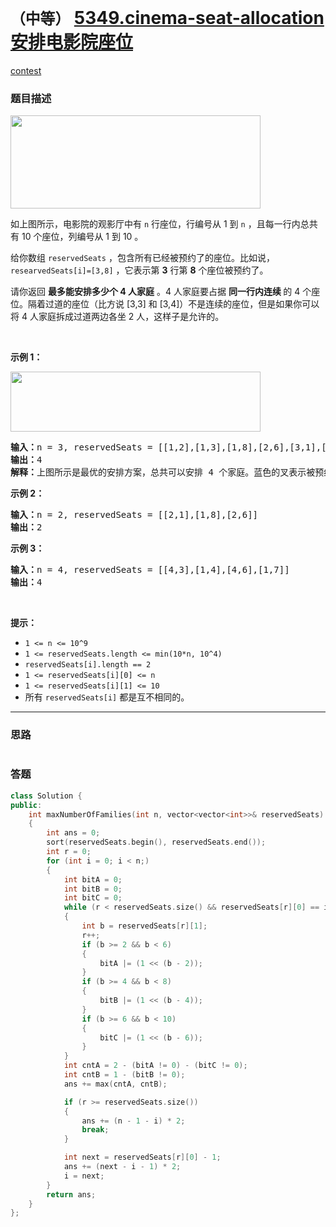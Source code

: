 # `（中等）` [5349.cinema-seat-allocation 安排电影院座位](https://leetcode-cn.com/problems/cinema-seat-allocation/)

[contest](https://leetcode-cn.com/contest/biweekly-contest-22/problems/cinema-seat-allocation/)

### 题目描述
<p><img alt="" src="https://assets.leetcode-cn.com/aliyun-lc-upload/uploads/2020/03/21/cinema_seats_1.png" style="height: 149px; width: 400px;"></p>

<p>如上图所示，电影院的观影厅中有 <code>n</code>&nbsp;行座位，行编号从 1&nbsp;到 <code>n</code>&nbsp;，且每一行内总共有 10 个座位，列编号从 1 到 10 。</p>

<p>给你数组&nbsp;<code>reservedSeats</code>&nbsp;，包含所有已经被预约了的座位。比如说，<code>researvedSeats[i]=[3,8]</code>&nbsp;，它表示第&nbsp;<strong>3</strong>&nbsp;行第&nbsp;<strong>8</strong>&nbsp;个座位被预约了。</p>

<p>请你返回&nbsp;<strong>最多能安排多少个 4 人家庭</strong>&nbsp;。4 人家庭要占据&nbsp;<strong>同一行内连续&nbsp;</strong>的 4 个座位。隔着过道的座位（比方说 [3,3] 和 [3,4]）不是连续的座位，但是如果你可以将 4 人家庭拆成过道两边各坐 2 人，这样子是允许的。</p>

<p>&nbsp;</p>

<p><strong>示例 1：</strong></p>

<p><img alt="" src="https://assets.leetcode-cn.com/aliyun-lc-upload/uploads/2020/03/21/cinema_seats_3.png" style="height: 96px; width: 400px;"></p>

<pre><strong>输入：</strong>n = 3, reservedSeats = [[1,2],[1,3],[1,8],[2,6],[3,1],[3,10]]
<strong>输出：</strong>4
<strong>解释：</strong>上图所示是最优的安排方案，总共可以安排 4 个家庭。蓝色的叉表示被预约的座位，橙色的连续座位表示一个 4 人家庭。
</pre>

<p><strong>示例 2：</strong></p>

<pre><strong>输入：</strong>n = 2, reservedSeats = [[2,1],[1,8],[2,6]]
<strong>输出：</strong>2
</pre>

<p><strong>示例 3：</strong></p>

<pre><strong>输入：</strong>n = 4, reservedSeats = [[4,3],[1,4],[4,6],[1,7]]
<strong>输出：</strong>4
</pre>

<p>&nbsp;</p>

<p><strong>提示：</strong></p>

<ul>
	<li><code>1 &lt;= n &lt;= 10^9</code></li>
	<li><code>1 &lt;=&nbsp;reservedSeats.length &lt;= min(10*n, 10^4)</code></li>
	<li><code>reservedSeats[i].length == 2</code></li>
	<li><code>1&nbsp;&lt;=&nbsp;reservedSeats[i][0] &lt;= n</code></li>
	<li><code>1 &lt;=&nbsp;reservedSeats[i][1] &lt;= 10</code></li>
	<li>所有&nbsp;<code>reservedSeats[i]</code> 都是互不相同的。</li>
</ul>

            

---
### 思路
```
```



### 答题
``` C++
class Solution {
public:
    int maxNumberOfFamilies(int n, vector<vector<int>>& reservedSeats) 
    {
        int ans = 0;
        sort(reservedSeats.begin(), reservedSeats.end());
        int r = 0;
        for (int i = 0; i < n;)
        {
            int bitA = 0;
            int bitB = 0;
            int bitC = 0;
            while (r < reservedSeats.size() && reservedSeats[r][0] == i + 1)
            {
                int b = reservedSeats[r][1];
                r++;
                if (b >= 2 && b < 6)
                {
                    bitA |= (1 << (b - 2));
                }
                if (b >= 4 && b < 8)
                {
                    bitB |= (1 << (b - 4));
                }
                if (b >= 6 && b < 10)
                {
                    bitC |= (1 << (b - 6));
                }
            }
            int cntA = 2 - (bitA != 0) - (bitC != 0);
            int cntB = 1 - (bitB != 0);
            ans += max(cntA, cntB);

            if (r >= reservedSeats.size())
            {
                ans += (n - 1 - i) * 2;
                break;
            }

            int next = reservedSeats[r][0] - 1;
            ans += (next - i - 1) * 2;
            i = next;
        }
        return ans;
    }
};
```




